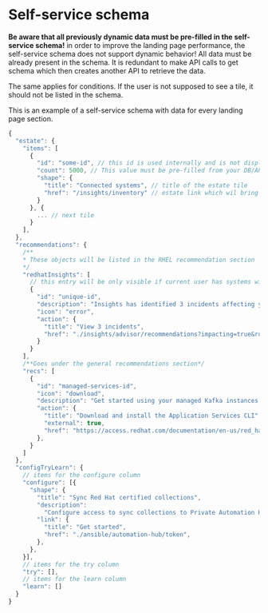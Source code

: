 # Self-service schema

**Be aware that all previously dynamic data must be pre-filled in the self-service schema!** in order to improve the landing page performance, the self-service schema does not support dynamic behavior! All data must be already present in the schema. It is redundant to make API calls to get schema which then creates another API to retrieve the data.

The same applies for conditions. If the user is not supposed to see a tile, it should not be listed in the schema. 


This is an example of a self-service schema with data for every landing page section.

```js
{
  "estate": {
    "items": [
      {
        "id": "some-id", // this id is used internally and is not displayed to the user
        "count": 5000, // This value must be pre-filled from your DB/API,
        "shape": {
          "title": "Connected systems", // title of the estate tile
          "href": "/insights/inventory" // estate link which wil bring the user to relevant application
        }
      }, {
        ... // next tile
      }
    ],
  },
  "recommendations": {
    /**
    * These objects will be listed in the RHEL recommendation section
    */
    "redhatInsights": [
      // this entry will be only visible if current user has systems with incidents
      {
        "id": "unique-id",
        "description": "Insights has identified 3 incidents affecting your systems.", // description with filled dynamic value
        "icon": "error",
        "action": {
          "title": "View 3 incidents",
          "href": "./insights/advisor/recommendations?impacting=true&rule_status=enabled&sort=-publish_date&limit=10&offset=0&reports_shown=true&incident=true"
        }
      }
    ],
    /**Goes under the general recommendations section*/
    "recs": [
      {
        "id": "managed-services-id",
        "icon": "download",
        "description": "Get started using your managed Kafka instances.",
        "action": {
          "title": "Download and install the Application Services CLI",
          "external": true,
          "href": "https://access.redhat.com/documentation/en-us/red_hat_openshift_streams_for_apache_kafka/1/guide/f520e427-cad2-40ce-823d-96234ccbc047",
        },
      }
    ]
  },
  "configTryLearn": {
    // items for the configure column
    "configure": [{
      "shape": {
        "title": "Sync Red Hat certified collections",
        "description":
          "Configure access to sync collections to Private Automation Hub.",
        "link": {
          "title": "Get started",
          "href": "./ansible/automation-hub/token",
        },
      },
    }],
    // items for the try column
    "try": [],
    // items for the learn column
    "learn": []
  }
}
```
